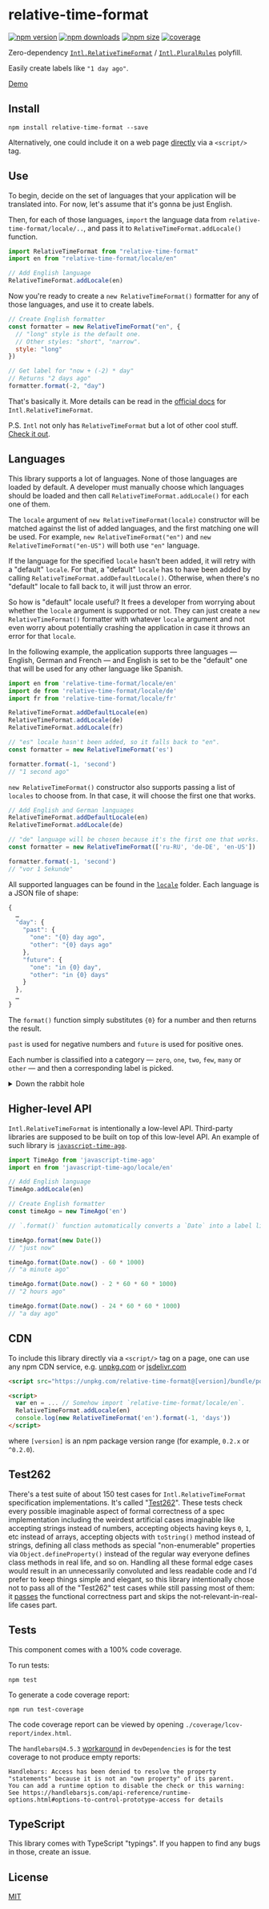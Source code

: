 # relative-time-format

[![npm version](https://img.shields.io/npm/v/relative-time-format.svg?style=flat-square)](https://www.npmjs.com/package/relative-time-format)
[![npm downloads](https://img.shields.io/npm/dm/relative-time-format.svg?style=flat-square)](https://www.npmjs.com/package/relative-time-format)
[![npm size](https://img.shields.io/bundlephobia/minzip/relative-time-format.svg?label=size)](https://www.npmjs.com/package/relative-time-format)
[![coverage](https://img.shields.io/coveralls/catamphetamine/relative-time-format/master.svg?style=flat-square)](https://coveralls.io/r/catamphetamine/relative-time-format?branch=master)

Zero-dependency [`Intl.RelativeTimeFormat`](https://developer.mozilla.org/en-US/docs/Web/JavaScript/Reference/Global_Objects/RelativeTimeFormat) / [`Intl.PluralRules`](https://developer.mozilla.org/en-US/docs/Web/JavaScript/Reference/Global_Objects/PluralRules) polyfill.

Easily create labels like `"1 day ago"`.

[Demo](https://catamphetamine.github.io/relative-time-format/)

## Install

```
npm install relative-time-format --save
```

Alternatively, one could include it on a web page [directly](#cdn) via a `<script/>` tag.

## Use

To begin, decide on the set of languages that your application will be translated into. For now, let's assume that it's gonna be just English.

Then, for each of those languages, `import` the language data from `relative-time-format/locale/..`, and pass it to `RelativeTimeFormat.addLocale()` function.

```js
import RelativeTimeFormat from "relative-time-format"
import en from "relative-time-format/locale/en"

// Add English language
RelativeTimeFormat.addLocale(en)
```

Now you're ready to create a `new RelativeTimeFormat()` formatter for any of those languages, and use it to create labels.

```js
// Create English formatter
const formatter = new RelativeTimeFormat("en", {
  // "long" style is the default one.
  // Other styles: "short", "narrow".
  style: "long"
})

// Get label for "now + (-2) * day"
// Returns "2 days ago"
formatter.format(-2, "day")
```

That's basically it. More details can be read in the [official docs](https://developer.mozilla.org/en-US/docs/Web/JavaScript/Reference/Global_Objects/Intl/RelativeTimeFormat) for `Intl.RelativeTimeFormat`.

P.S. `Intl` not only has `RelativeTimeFormat` but a lot of other cool stuff. [Check it out](https://www.smashingmagazine.com/2025/08/power-intl-api-guide-browser-native-internationalization/).

## Languages

This library supports a lot of languages. None of those languages are loaded by default. A developer must manually choose which languages should be loaded and then call `RelativeTimeFormat.addLocale()` for each one of them.

The `locale` argument of `new RelativeTimeFormat(locale)` constructor will be matched against the list of added languages, and the first matching one will be used. For example, `new RelativeTimeFormat("en")` and `new RelativeTimeFormat("en-US")` will both use `"en"` language.

If the language for the specified `locale` hasn't been added, it will retry with a "default" `locale`. For that, a "default" `locale` has to have been added by calling `RelativeTimeFormat.addDefaultLocale()`. Otherwise, when there's no "default" locale to fall back to, it will just throw an error.

So how is "default" locale useful? It frees a developer from worrying about whether the `locale` argument is supported or not. They can just create a `new RelativeTimeFormat()` formatter with whatever `locale` argument and not even worry about potentially crashing the application in case it throws an error for that `locale`.

In the following example, the application supports three languages — English, German and French — and English is set to be the "default" one that will be used for any other language like Spanish.

```js
import en from 'relative-time-format/locale/en'
import de from 'relative-time-format/locale/de'
import fr from 'relative-time-format/locale/fr'

RelativeTimeFormat.addDefaultLocale(en)
RelativeTimeFormat.addLocale(de)
RelativeTimeFormat.addLocale(fr)
```

```js
// "es" locale hasn't been added, so it falls back to "en".
const formatter = new RelativeTimeFormat('es')

formatter.format(-1, 'second')
// "1 second ago"
```

`new RelativeTimeFormat()` constructor also supports passing a list of `locales` to choose from. In that case, it will choose the first one that works.

```js
// Add English and German languages
RelativeTimeFormat.addDefaultLocale(en)
RelativeTimeFormat.addLocale(de)

// "de" language will be chosen because it's the first one that works.
const formatter = new RelativeTimeFormat(['ru-RU', 'de-DE', 'en-US'])

formatter.format(-1, 'second')
// "vor 1 Sekunde"
```

All supported languages can be found in the [`locale`](https://github.com/catamphetamine/relative-time-format/tree/master/locale) folder. Each language is a JSON file of shape:

```js
{
  …
  "day": {
    "past": {
      "one": "{0} day ago",
      "other": "{0} days ago"
    },
    "future": {
      "one": "in {0} day",
      "other": "in {0} days"
    }
  },
  …
}
```

The `format()` function simply substitutes `{0}` for a number and then returns the result.

`past` is used for negative numbers and `future` is used for positive ones.

Each number is classified into a category — `zero`, `one`, `two`, `few`, `many` or `other` — and then a corresponding label is picked.

<details>
<summary>Down the rabbit hole</summary>

######

[Unicode CLDR](http://cldr.unicode.org/) (Common Locale Data Repository) is an industry standard and is basically a collection of formatting rules for all locales (date, time, currency, measurement units, numbers, etc). All localizations come from [`cldr-dates-full`](https://github.com/unicode-cldr/cldr-dates-full) package (for example, [`en-US`](https://github.com/unicode-cldr/cldr-dates-full/blob/master/main/en-US-POSIX/dateFields.json)).

To determine whether a certain number is `one`, `few`, or something else, `relative-time-format` uses Unicode CLDR rules for formatting plurals. These rules are number quantifying functions (one for each locale) which can tell if a number should be treated as `zero`, `one`, `two`, `few`, `many` or `other`. Knowing how these pluralization rules work is not required but anyway here are some links for curious advanced readers: [rules explanation](http://cldr.unicode.org/index/cldr-spec/plural-rules), [list of rules for all locales](http://www.unicode.org/cldr/charts/latest/supplemental/language_plural_rules.html), [list of rules for all locales in JSON format](https://github.com/unicode-cldr/cldr-core/blob/master/supplemental/plurals.json) (part of `cldr-core/supplemental` package), [converting those rules to javascript functions](https://github.com/eemeli/make-plural). These quantifying functions can be found as `quantify` properties of a locale data.

The `/locale` folder contains all supported languages and is generated from Unicode CLDR data using the following command:

```sh
npm run generate-locales
```

Locale data is extracted from `cldr-core` (quantifiers) and `cldr-dates-full` (relative time messages) packages which usually get some updates once or twice a year.

```sh
npm run update-locales
```
</details>

## Higher-level API

`Intl.RelativeTimeFormat` is intentionally a low-level API. Third-party libraries are supposed to be built on top of this low-level API. An example of such library is [`javascript-time-ago`](https://npmjs.com/package/javascript-time-ago).

```js
import TimeAgo from 'javascript-time-ago'
import en from 'javascript-time-ago/locale/en'

// Add English language
TimeAgo.addLocale(en)

// Create English formatter
const timeAgo = new TimeAgo('en')

// `.format()` function automatically converts a `Date` into a label like "1 day ago".

timeAgo.format(new Date())
// "just now"

timeAgo.format(Date.now() - 60 * 1000)
// "a minute ago"

timeAgo.format(Date.now() - 2 * 60 * 60 * 1000)
// "2 hours ago"

timeAgo.format(Date.now() - 24 * 60 * 60 * 1000)
// "a day ago"
```

## CDN

To include this library directly via a `<script/>` tag on a page, one can use any npm CDN service, e.g. [unpkg.com](https://unpkg.com) or [jsdelivr.com](https://jsdelivr.com)

```html
<script src="https://unpkg.com/relative-time-format@[version]/bundle/polyfill.js"></script>

<script>
  var en = ... // Somehow import `relative-time-format/locale/en`.
  RelativeTimeFormat.addLocale(en)
  console.log(new RelativeTimeFormat('en').format(-1, 'days'))
</script>
```

where `[version]` is an npm package version range (for example, `0.2.x` or `^0.2.0`).

## Test262

There's a test suite of about 150 test cases for `Intl.RelativeTimeFormat` specification implementations. It's called "[Test262](https://github.com/tc39/test262/blob/master/test/intl402/RelativeTimeFormat/)". These tests check every possible imaginable aspect of formal correctness of a spec implementation including the weirdest artificial cases imaginable like accepting strings instead of numbers, accepting objects having keys `0`, `1`, etc instead of arrays, accepting objects with `toString()` method instead of strings, defining all class methods as special "non-enumerable" properties via `Object.defineProperty()` instead of the regular way everyone defines class methods in real life, and so on. Handling all these formal edge cases would result in an unnecessarily convoluted and less readable code and I'd prefer to keep things simple and elegant, so this library intentionally chose not to pass all of the "Test262" test cases while still passing most of them: it [passes](https://github.com/catamphetamine/Intl.RelativeTimeFormat-test262) the functional correctness part and skips the not-relevant-in-real-life cases part.

## Tests

This component comes with a 100% code coverage.

To run tests:

```
npm test
```

To generate a code coverage report:

```
npm run test-coverage
```

The code coverage report can be viewed by opening `./coverage/lcov-report/index.html`.

The `handlebars@4.5.3` [work](https://github.com/handlebars-lang/handlebars.js/issues/1646#issuecomment-578306544)[around](https://github.com/facebook/jest/issues/9396#issuecomment-573328488) in `devDependencies` is for the test coverage to not produce empty reports:

```
Handlebars: Access has been denied to resolve the property "statements" because it is not an "own property" of its parent.
You can add a runtime option to disable the check or this warning:
See https://handlebarsjs.com/api-reference/runtime-options.html#options-to-control-prototype-access for details
```

## TypeScript

This library comes with TypeScript "typings". If you happen to find any bugs in those, create an issue.

<!--
## Contributing

After cloning this repo, ensure dependencies are installed by running:

```sh
npm install
```

This module is written in ES6 and uses [Babel](http://babeljs.io/) for ES5
transpilation. Widely consumable JavaScript can be produced by running:

```sh
npm run build
```

Once `npm run build` has run, you may `import` or `require()` directly from
node.

After developing, the full test suite can be evaluated by running:

```sh
npm test
```

When you're ready to test your new functionality on a real project, you can run

```sh
npm pack
```

It will `build`, `test` and then create a `.tgz` archive which you can then install in your project folder

```sh
npm install [package-name]-[version].tar.gz
```
-->

## License

[MIT](LICENSE)